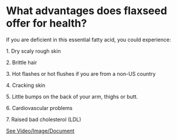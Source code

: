 # What advantages does flaxseed offer for health?

If you are deficient in this essential fatty acid, you could experience:

1\. Dry scaly rough skin

2\. Brittle hair

3\. Hot flashes or hot flushes if you are from a non-US country

4\. Cracking skin

5\. Little bumps on the back of your arm, thighs or butt.

6\. Cardiovascular problems

7\. Raised bad cholesterol (LDL)

 [See Video/Image/Document](https://hls-player.drberg.com/asset?path=migrated-assets/flaxseed-benefits-for-skin-symptoms-of-linoleic-acid-deficiency-drberg)